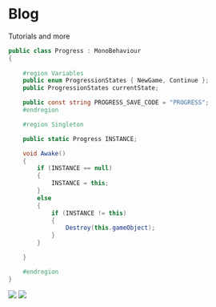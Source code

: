 # Blog
Tutorials and more

```cs
public class Progress : MonoBehaviour
{
    
    #region Variables
    public enum ProgressionStates { NewGame, Continue };
    public ProgressionStates currentState;

    public const string PROGRESS_SAVE_CODE = "PROGRESS";
    #endregion

    #region Singleton

    public static Progress INSTANCE;

    void Awake()
    {
        if (INSTANCE == null)
        {
            INSTANCE = this;
        }
        else
        {
            if (INSTANCE != this)
            {
                Destroy(this.gameObject);
            }
        }

    }

    #endregion
}
```
[![](https://i.imgur.com/YS9xDDr.png)](https://discord.gg/tRP76Br)   [![](https://i.imgur.com/6HVUK4k.jpg)](https://www.patreon.com/)
